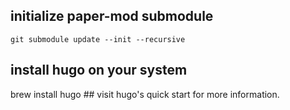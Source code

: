 ## initialize paper-mod submodule
```
git submodule update --init --recursive 
```
## install hugo on your system
brew install hugo ## visit hugo's quick start for more information.
